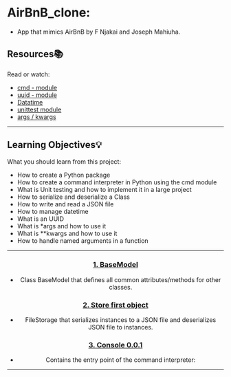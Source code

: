 # AirBnB_clone: 

* App that mimics AirBnB by F Njakai and Joseph Mahiuha.

## Resources:books:
Read or watch:
* [cmd - module](https://docs.python.org/3.4/library/cmd.html)
* [uuid - module](https://docs.python.org/3.4/library/uuid.html)
* [Datatime](https://docs.python.org/3.4/library/datetime.html)
* [unittest module](https://docs.python.org/3.4/library/unittest.html#module-unittest)
* [args / kwargs](https://yasoob.me/2013/08/04/args-and-kwargs-in-python-explained/)

---
<div align="left">

## Learning Objectives:bulb:
What you should learn from this project:

* How to create a Python package
* How to create a command interpreter in Python using the cmd module
* What is Unit testing and how to implement it in a large project
* How to serialize and deserialize a Class
* How to write and read a JSON file
* How to manage datetime
* What is an UUID
* What is *args and how to use it
* What is **kwargs and how to use it
* How to handle named arguments in a function

---
<div align="center">

### [1. BaseModel](./models.base_model.py)
* Class BaseModel that defines all common attributes/methods for other classes.

### [2. Store first object](./models.file_storage.py)
* FileStorage that serializes instances to a JSON file and deserializes JSON file to instances.

### [3. Console 0.0.1](./console.py)
* Contains the entry point of the command interpreter:
---
<div align="left">
